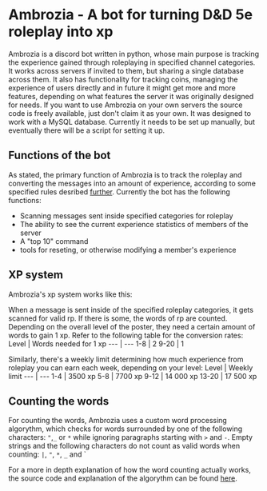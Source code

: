 # Ambrozia - A bot for turning D&D 5e roleplay into xp
Ambrozia is a discord bot written in python, whose main purpose is tracking the experience gained through roleplaying in specified channel categories. It works across servers if invited to them, but sharing a single database across them. It also has functionality for tracking coins, managing the experience of users directly and in future it might get more and more features, depending on what features the server it was originally designed for needs.
If you want to use Ambrozia on your own servers the source code is freely available, just don't claim it as your own. It was designed to work with a MySQL database. Currently it needs to be set up manually, but eventually there will be a script for setting it up.

## Functions of the bot
As stated, the primary function of Ambrozia is to track the roleplay and converting the messages into an amount of experience, according to some specified rules desribed [further](#xp-system). Currently the bot has the following functions:
- Scanning messages sent inside specified categories for roleplay
- The ability to see the current experience statistics of members of the server
- A "top 10" command
- tools for reseting, or otherwise modifying a member's experience

## XP system
Ambrozia's xp system works like this:

When a message is sent inside of the specified roleplay categories, it gets scanned for valid rp. If there is some, the words of rp are counted. Depending on the overall level of the poster, they need a certain amount of words to gain 1 xp. Refer to the following table for the conversion rates:
 Level | Words needed for 1 xp
 --- | ---
 1-8 | 2
 9-20 | 1
 
 Similarly, there's a weekly limit determining how much experience from roleplay you can earn each week, depending on your level:
  Level | Weekly limit
 --- | ---
 1-4 | 3500 xp
 5-8 | 7700 xp
 9-12 | 14 000 xp
 13-20 | 17 500 xp

## Counting the words
For counting the words, Ambrozia uses a custom word processing algorythm, which checks for words surrounded by one of the following characters: `"`,`_` or `*` while ignoring paragraphs starting with `>` and `-`. Empty strings and the following characters do not count as valid words when counting: `|`, `"`, `*`, `_` and `

For a more in depth explanation of how the word counting actually works, the source code and explanation of the algorythm can be found [here](https://github.com/Sir-Badger/word_counter).
